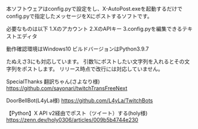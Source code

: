 本ソフトウェアはconfig.pyで設定をし、X-AutoPost.exeを起動するだけで
config.pyで指定したメッセージをXにポストするソフトです。

必要なものは以下
1.Xのアカウント
2.XのAPIキー
3.config.pyを編集できるテキストエディタ

動作確認環境はWindows10
ビルドバージョンはPython3.9.7

たぬえさ3にも対応しています。
引数1にポストしたい文字列を入れるとその文字列をポストします。
リリース時点で改行には対応していません。

SpecialThanks
翻訳ちゃん(さよなり様)
https://github.com/sayonari/twitchTransFreeNext

DoorBellBot(L4yLa様)
https://github.com/L4yLa/TwitchBots

【Python】X API v2経由でポスト（ツイート）する(holy様)
https://zenn.dev/holy0306/articles/009b5b4744e230
